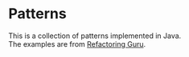 # Patterns

This is a collection of patterns implemented in Java.  
The examples are from [Refactoring Guru](https://refactoring.guru/design-patterns/catalog).
